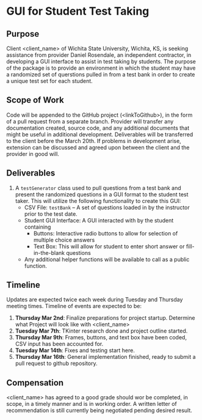 # GUI for Student Test Taking 

## Purpose

Client <client_name> of Wichita State University, Wichita, KS, is seeking assistance from provider Daniel Rosendale, an independent contractor, in developing a GUI interface to assist in test taking by students. The purpose of the package is to provide an environment in which the student may have a randomized set of querstions pulled in from a test bank in order to create a unique test set for each student.

## Scope of Work

Code will be appended to the GitHub project (\<linkToGithub>), in the form of a pull request from a separate branch. Provider will transfer any documentation created, source code, and any additional documents that might be useful in additional development.
Deliverables will be transferred to the client before the March 20th. If problems in development arise, extension can be discussed and agreed upon between the client and the provider in good will.

## Deliverables

1. A `testGenerator` class used to pull questions from a test bank and present the randomized questions in a GUI format to the student test taker. This will utilize the following functionality to create this GUI:
    - CSV File: `testBank` – A set of questions loaded in by the instructor prior to the test date.
    - Student GUI Interface: A GUI interacted with by the student containing
        - Buttons: Interactive radio buttons to allow for selection of multiple choice answers
        - Text Box: This will allow for student to enter short answer or fill-in-the-blank questions
    - Any additional helper functions will be available to call as a public function.

## Timeline

Updates are expected twice each week during Tuesday and Thursday meeting times. Timeline of events are expected to be:
1. **Thursday Mar 2nd**: Finalize preparations for project startup. Determine what Project will look like with <client_name>
2. **Tuesday Mar 7th**: TKinter research done and project outline started.
3. **Thursday Mar 9th**: Frames, buttons, and text box have been coded, CSV input has been accounted for. 
4. **Tuesday Mar 14th**: Fixes and testing start here.
5. **Thursday Mar 16th**: General implementation finished, ready to submit a pull request to github repository.

## Compensation

<client_name> has agreed to a good grade should wor be completed, in scope, in a timely manner and is in working order. A written letter of recommendation is still currently being negotiated pending desired result.
